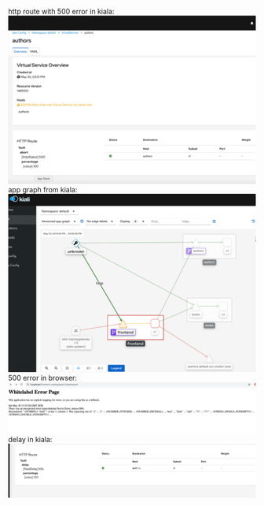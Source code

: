 http route with 500 error in kiala:
![Image description | width=100](Screen%20Shot%202020-05-30%20at%204.41.08%20PM.png)
app graph from kiala:
![Image description | width=100](Screen%20Shot%202020-05-30%20at%204.40.44%20PM.png)
500 error in browser:
![Image description | width=100](Screen%20Shot%202020-05-30%20at%204.25.50%20PM.png)
delay in kiala:
![Image description | width=100](Screen%20Shot%202020-05-30%20at%204.19.34%20PM.png)
